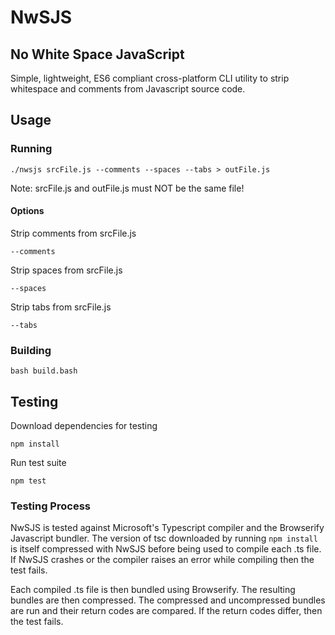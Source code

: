 # NwSJS
## No White Space JavaScript

Simple, lightweight, ES6 compliant cross-platform CLI utility to strip whitespace and comments from Javascript source code.

## Usage
### Running
``` 
./nwsjs srcFile.js --comments --spaces --tabs > outFile.js
```
Note: srcFile.js and outFile.js must NOT be the same file!

#### Options
Strip comments from srcFile.js
```
--comments
```

Strip spaces from srcFile.js
```
--spaces
```

Strip tabs from srcFile.js
```
--tabs
```

### Building
```
bash build.bash
```

## Testing
Download dependencies for testing
```
npm install
```

Run test suite
```
npm test
```

### Testing Process
NwSJS is tested against Microsoft's Typescript compiler and the Browserify Javascript bundler. The version of tsc downloaded by running ```npm install``` is itself compressed with NwSJS before being used to compile each .ts file. If NwSJS crashes or the compiler raises an error while compiling then the test fails.  

Each compiled .ts file is then bundled using Browserify. The resulting bundles are then compressed. The compressed and uncompressed bundles are run and their return codes are compared. If the return codes differ, then the test fails.